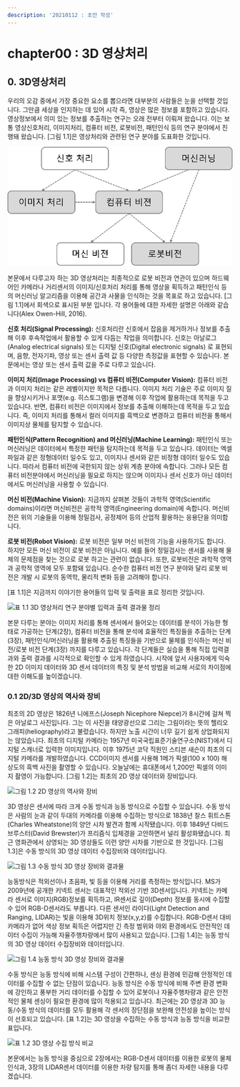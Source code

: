 ```yaml
---
description: '20210112 : 초안 작성'
---
```


# chapter00 : 3D 영상처리

## 0. 3D영상처리 

우리의 오감 중에서 가장 중요한 요소를 뽑으라면 대부분의 사람들은 눈을 선택할 것입니다. 그만큼 세상을 인지하는 데 있어 시각 즉, 영상은 많은 정보를 포함하고 있습니다. 영상정보에서 의미 있는 정보를 추출하는 연구는 오래 전부터 이뤄져 왔습니다. 이는 보통 영상신호처리, 이미지처리, 컴퓨터 비전, 로봇비전, 패턴인식 등의 연구 분야에서 진행돼 왔습니다. \[그림 1.1\]은 영상처리와 관련된 연구 분야를 도표화한 것입니다.

![&#xADF8;&#xB9BC; 1.1 3D &#xC601;&#xC0C1;&#xCC98;&#xB9AC; &#xC5F0;&#xAD6C; &#xBD84;&#xC57C;](../.gitbook/assets/image.png)

본문에서 다루고자 하는 3D 영상처리는 최종적으로 로봇 비전과 연관이 있으며 하드웨어인 카메라나 거리센서의 이미지/신호처리 처리를 통해 영상을 획득하고 패턴인식 등의 머신러닝 알고리즘을 이용해 공간과 사물을 인식하는 것을 목표로 하고 있습니다. \[그림 1.1\]에서 회색으로 표시된 부분 입니다. 각 용어들에 대한 자세한 설명은 아래와 같습니다\(Alex Owen-Hill, 2016\). 

**신호 처리\(Signal Processing\):** 신호처리란 신호에서 잡음을 제거하거나 정보를 추출해 이후 후속작업에서 활용할 수 있게 다듬는 작업을 의미합니다. 신호는 아날로그\(Analog electrical signals\) 또는 디지털 신호\(Digital electronic signals\) 로 표현되며, 음향, 전자기파, 영상 또는 센서 출력 값 등 다양한 측정값을 표현할 수 있습니다. 본문에서는 영상 또는 센서 출력 값을 주로 다루고 있습니다. 

**이미지 처리\(Image Processing\) vs 컴퓨터 비전\(Computer Vision\):** 컴퓨터 비전과 이미지 처리는 같은 레벨이지만 목적은 다릅니다. 이미지 처리 기술은 주로 이미지 질을 향상시키거나 포맷\(e.g. 히스토그램\)을 변경해 이후 작업에 활용하는데 목적을 두고 있습니다. 반면, 컴퓨터 비전은 이미지에서 정보를 추출해 이해하는데 목적을 두고 있습니다. 즉, 이미지 처리를 통해서 컬러 이미지를 흑백으로 변경하고 컴퓨터 비전을 통해서 이미지상 물체를 탐지할 수 있습니다. 

**패턴인식\(Pattern Recognition\) and 머신러닝\(Machine Learning\):** 패턴인식 또는 머신러닝은 데이터에서 특정한 패턴을 탐지하는데 목적을 두고 있습니다. 데이터는 엑셀파일과 같은 정형데이터 일수도 있고, 이미지나 센서와 같은 비정형 데이터 일수도 있습니다. 따라서 컴퓨터 비전에 국한되지 않는 상위 계층 분야에 속합니다. 그러나 모든 컴퓨터 비전분야에서 머신러닝을 필요로 하지는 않으며 이미지나 센서 신호가 아닌 데이터에서도 머신러닝을 사용할 수 있습니다. 

**머신 비전\(Machine Vision\):** 지금까지 살펴본 것들이 과학적 영역\(Scientific domains\)이라면 머신비전은 공학적 영역\(Engineering domain\)에 속합니다. 머신비전은 위의 기술들을 이용해 정밀검사, 공정제어 등의 산업적 활용하는 응용단을 의미합니다. 

**로봇 비전\(Robot Vision\):** 로봇 비전은 일부 머신 비전의 기능을 사용하기도 합니다. 하지만 모든 머신 비전이 로봇 비전은 아닙니다. 예를 들어 정밀검사는 센서를 사용해 물체의 문제점을 찾는 것으로 로봇 하고는 관련이 없습니다. 또한, 로봇비전은 과학적 영역과 공학적 영역에 모두 포함돼 있습니다. 순수한 컴퓨터 비전 연구 분야와 달리 로봇 비전은 개발 시 로봇의 동역학, 물리적 변화 등을 고려해야 합니다.

\[표 1.1\]은 지금까지 이야기한 용어들의 입력 및 출력을 표로 정리한 것입니다.

![&#xD45C; 1.1 3D &#xC601;&#xC0C1;&#xCC98;&#xB9AC; &#xC5F0;&#xAD6C; &#xBD84;&#xC57C;&#xBCC4; &#xC785;&#xB825;&#xACFC; &#xCD9C;&#xB825; &#xACB0;&#xACFC;&#xBB3C; &#xC815;&#xB9AC; ](https://user-images.githubusercontent.com/17797922/104254047-5368eb80-54b9-11eb-8ce1-bd2518dd873a.png)

본문 다루는 분야는 이미지 처리를 통해 센서에서 들어오는 데이터를 분석이 가능한 형태로 가공하는 단계\(2장\), 컴퓨터 비전을 통해 분석에 효율적인 특징들을 추출하는 단계\(3장\), 패턴인식/머신러닝을 활용해 추출된 특징들을 기반으로 물체를 인식하는 머신 비전/로봇 비전 단계\(3장\) 까지를 다루고 있습니다. 각 단계들은 실습을 통해 직접 입력결과와 출력 결과를 시각적으로 확인할 수 있게 하였습니다. 시작에 앞서 사용자에게 익숙한 2D 이미지 데이터와 3D 센서 데이터의 특징 및 분석 방법을 비교해 서로의 차이점에 대한 이해도를 높이겠습니다.

### 0.1 2D/3D 영상의 역사와 장비 

최초의 2D 영상은 1826년 니에프스\(Joseph Nicephore Niepce\)가 8시간에 걸쳐 찍은 아날로그 사진입니다. 그는 이 사진을 태양광선으로 그리는 그림이라는 뜻의 헬리오그래피\(heliography\)라고 불렀습니다. 하지만 노출 시간이 너무 길기 쉽게 상업화되지는 않았습니다. 최초의 디지털 카메라는 1957년 미국국립표준기술연구소\(NIST\)에서 디지털 스캐너로 입력한 이미지입니다. 이후 1975년 코닥 직원인 스티븐 새슨이 최초의 디지털 카메라를 개발하였습니다. CCD이미지 센서를 사용해 1메가 픽셀\(100 x 100\) 해상도의 흑백 사진을 촬영할 수 있습니다. 오늘날에는 휴대폰에서 1,200만 픽셀의 이미지 촬영이 가능합니다. \[그림 1.2\]는 최초의 2D 영상 데이터와 장비입니다.

![&#xADF8;&#xB9BC; 1.2 2D &#xC601;&#xC0C1;&#xC758; &#xC5ED;&#xC0AC;&#xC640; &#xC7A5;&#xBE44;](https://user-images.githubusercontent.com/17797922/104254263-cd997000-54b9-11eb-8ff6-065ee0cd6467.png)

3D 영상은 센서에 따라 크게 수동 방식과 능동 방식으로 수집할 수 있습니다. 수동 방식은 사람의 눈과 같이 두대의 카메라를 이용해 수집하는 방식으로 1838년 찰스 휘트스톤\(Charles Wheatstone\)의 양안 시차 발견과 함께 시작됐습니다. 이후 1849년 다비드 브루스터\(David Brewster\)가 프리즘식 입체경을 고안하면서 널리 활성화됐습니다. 최근 영화관에서 상영되는 3D 영상들도 이런 양안 시차를 기반으로 한 것입니다. \[그림 1.3\]은 수동 방식의 3D 영상 데이터 수집장비와 데이터입니다.



![&#xADF8;&#xB9BC; 1.3 &#xC218;&#xB3D9; &#xBC29;&#xC2DD; 3D &#xC601;&#xC0C1; &#xC7A5;&#xBE44;&#xC640; &#xACB0;&#xACFC;&#xBB3C;](https://user-images.githubusercontent.com/17797922/104254343-f4f03d00-54b9-11eb-9a88-54a26d3db071.png)

능동방식은 적외선이나 초음파, 빛 등을 이용해 거리를 측정하는 방식입니다. MS가 2009년에 공개한 키넥트 센서는 대표적인 적외선 기반 3D센서입니다. 키넥트는 카메라 센서로 이미지\(RGB\)정보를 획득하고, IR센서로 깊이\(Depth\) 정보를 동시에 수집할 수 있어 RGB-D센서라도 부릅니다. 다른 센서인 라이다\(Light Detection and Ranging, LIDAR\)는 빛을 이용해 3D위치 정보\(x,y,z\)를 수집합니다. RGB-D센서 대비 카메라가 없어 색상 정보 획득은 어렵지만 긴 측정 범위와 야외 환경에서도 안전적인 데이터 수집이 가능해 자율주행차량에서 많이 사용되고 있습니다. \[그림 1.4\]는 능동 방식의 3D 영상 데이터 수집장비와 데이터입니다.



![&#xADF8;&#xB9BC; 1.4 &#xB2A5;&#xB3D9; &#xBC29;&#xC2DD; 3D &#xC601;&#xC0C1; &#xC7A5;&#xBE44;&#xC640; &#xACB0;&#xACFC;&#xBB3C;](https://user-images.githubusercontent.com/17797922/104254482-41d41380-54ba-11eb-9a1d-d6909c213442.png)

수동 방식은 능동 방식에 비해 시스템 구성이 간편하나, 센싱 환경에 민감해 안정적인 데이터를 수집할 수 없는 단점이 있습니다. 능동 방식은 수동 방식에 비해 주변 환경 변화에 강인하고 풍부한 거리 데이터를 수집할 수 있어 로봇이나 자율주행차량과 같은 안전적인 물체 센싱이 필요한 환경에 많이 적용되고 있습니다. 최근에는 2D 영상과 3D 능동/수동 방식의 데이터를 모두 활용해 각 센서의 장단점을 보완해 안전성을 높이는 방식이 선호되고 있습니다. \[표 1.2\]는 3D 영상을 수집하는 수동 방식과 능동 방식을 비교한 표입니다.

![&#xD45C; 1.2 3D &#xC601;&#xC0C1; &#xC218;&#xC9D1; &#xBC29;&#xC2DD; &#xBE44;&#xAD50; ](https://user-images.githubusercontent.com/17797922/104254538-67f9b380-54ba-11eb-9dec-cdcc7a7a9b4f.png)

본문에서는 능동 방식을 중심으로 2장에서는 RGB-D센서 데이터를 이용한 로봇의 물체 인식과, 3장의 LIDAR센서 데이터를 이용한 차량 탐지를 통해 좀더 자세한 내용을 다루겠습니다.

